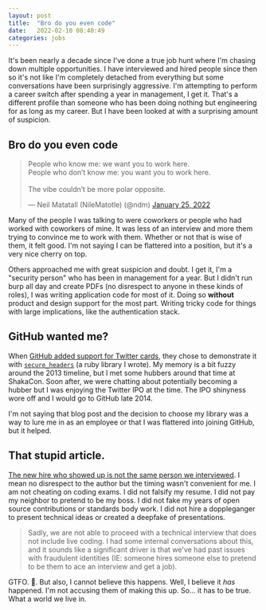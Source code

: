 ```yaml
---
layout: post
title:  "Bro do you even code"
date:   2022-02-10 08:40:49
categories: jobs
---
```


It's been nearly a decade since I've done a true job hunt where I'm chasing down multiple opportunities. I have interviewed and hired people since then so it's not like I'm completely detached from everything but some conversations have been surprisingly aggressive. I'm attempting to perform a career switch after spending a year in management, I get it. That's a different profile than someone who has been doing nothing but engineering for as long as my career. But I have been looked at with a surprising amount of suspicion.

## Bro do you even code

<blockquote class="twitter-tweet"><p lang="en" dir="ltr">People who know me: we want you to work here. <br>People who don’t know me: you want you to work here. <br><br>The vibe couldn’t be more polar opposite.</p>&mdash; Neil Matatall (NileMatotle) (@ndm) <a href="https://twitter.com/ndm/status/1486039542193070081?ref_src=twsrc%5Etfw">January 25, 2022</a></blockquote> <script async src="https://platform.twitter.com/widgets.js" charset="utf-8"></script>

Many of the people I was talking to were coworkers or people who had worked with coworkers of mine. It was less of an interview and more them trying to convince me to work with them. Whether or not that is wise of them, it felt good. I'm not saying I can be flattered into a position, but it's a very nice cherry on top. 

Others approached me with great suspicion and doubt. I get it, I'm a "security person" who has been in management for a year. But I didn't run burp all day and create PDFs (no disrespect to anyone in these kinds of roles), I was writing application code for most of it. Doing so **without** product and design support for the most part. Writing tricky code for things with large implications, like the authentication stack. 

## GitHub wanted me? 

When [GitHub added support for Twitter cards](https://github.blog/2013-01-24-github-now-supports-twitter-cards/), they chose to demonstrate it with [`secure_headers`](https://github.com/github/secure_headers) (a ruby library I wrote). My memory is a bit fuzzy around the 2013 timeline, but I met some hubbers around that time at ShakaCon. Soon after, we were chatting about potentially becoming a hubber but I was enjoying the Twitter IPO at the time. The IPO shinyness wore off and I would go to GitHub late 2014.

I'm not saying that blog post and the decision to choose my library was a way to lure me in as an employee or that I was flattered into joining GitHub, but it helped. 

## That stupid article.

[The new hire who showed up is not the same person we interviewed](https://www.askamanager.org/2022/01/the-new-hire-who-showed-up-is-not-the-same-person-we-interviewed.html). I mean no disrespect to the author but the timing wasn't convenient for me. I am not cheating on coding exams. I did not falsify my resume. I did not pay my neighbor to pretend to be my boss. I did not fake my years of open source contributions or standards body work. I did not hire a doppleganger to present technical ideas or created a deepfake of presentations.

> Sadly, we are not able to proceed with a technical interview that does not include live coding. I had some internal conversations about this, and it sounds like a significant driver is that we've had past issues with fraudulent identities (IE: someone hires someone else to pretend to be them to ace an interview and get a job).

GTFO. 🚩. But also, I cannot believe this happens. Well, I believe it _has_ happened. I'm not accusing them of making this up. So... it has to be true. What a world we live in.
